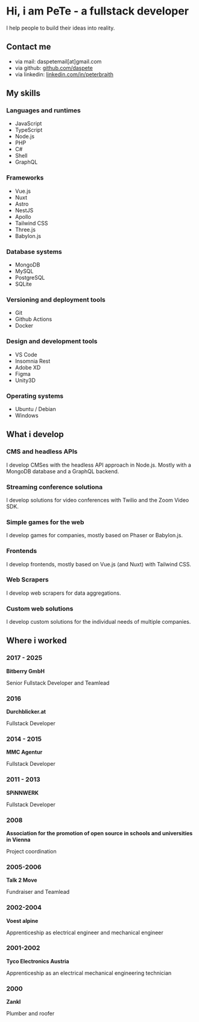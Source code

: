 # Hi, i am PeTe - a fullstack developer

I help people to build their ideas into reality.

## Contact me

- via mail: daspetemail[at]gmail.com
- via github: [github.com/daspete](https://github.com/daspete)
- via linkedin: [linkedin.com/in/peterbraith](https://www.linkedin.com/in/peterbraith/)

## My skills

### Languages and runtimes

- JavaScript
- TypeScript
- Node.js
- PHP
- C#
- Shell
- GraphQL

### Frameworks

- Vue.js
- Nuxt
- Astro
- NestJS
- Apollo
- Tailwind CSS
- Three.js
- Babylon.js

### Database systems

- MongoDB
- MySQL
- PostgreSQL
- SQLite

### Versioning and deployment tools

- Git
- Github Actions
- Docker

### Design and development tools

- VS Code
- Insomnia Rest
- Adobe XD
- Figma
- Unity3D


### Operating systems

- Ubuntu / Debian
- Windows


## What i develop

### CMS and headless APIs

I develop CMSes with the headless API approach in Node.js. Mostly with a MongoDB database and a GraphQL backend.


### Streaming conference solutiona

I develop solutions for video conferences with Twilio and the Zoom Video SDK.


### Simple games for the web

I develop games for companies, mostly based on Phaser or Babylon.js.


### Frontends

I develop frontends, mostly based on Vue.js (and Nuxt) with Tailwind CSS.


### Web Scrapers

I develop web scrapers for data aggregations.


### Custom web solutions

I develop custom solutions for the individual needs of multiple companies.


## Where i worked

### 2017 - 2025

**Bitberry GmbH**

Senior Fullstack Developer and Teamlead


### 2016

**Durchblicker.at**

Fullstack Developer


### 2014 - 2015

**MMC Agentur**

Fullstack Developer


### 2011 - 2013

**SPiNNWERK**

Fullstack Developer


### 2008

**Association for the promotion of open source in schools and universities in Vienna**

Project coordination


### 2005-2006

**Talk 2 Move**

Fundraiser and Teamlead


### 2002-2004

**Voest alpine**

Apprenticeship as electrical engineer and mechanical engineer

### 2001-2002

**Tyco Electronics Austria**

Apprenticeship as an electrical mechanical engineering technician


### 2000

**Zankl**

Plumber and roofer
